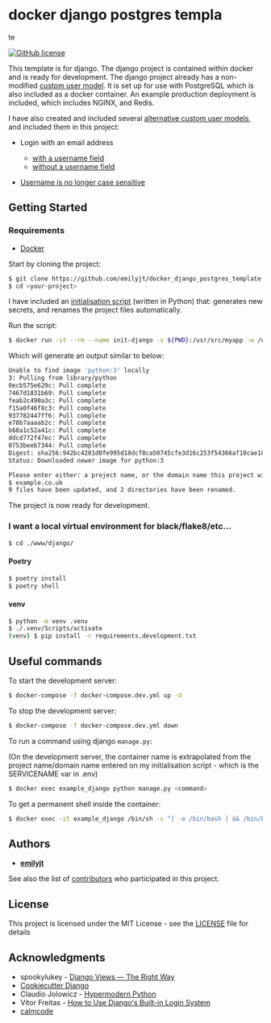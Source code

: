 # docker django postgres templa
te

[![GitHub license](https://img.shields.io/github/license/emilyjt/docker_django_postgres_template)](https://github.com/emilyjt/docker_django_postgres_template/blob/main/LICENSE)

This template is for django. The django project is contained within docker and is ready for development. The django project already has a non-modified [custom user model](https://docs.djangoproject.com/en/3.2/topics/auth/customizing/#using-a-custom-user-model-when-starting-a-project). It is set up for use with PostgreSQL which is also included as a docker container. An example production deployment is included, which includes NGINX, and Redis.

I have also created and included several [alternative custom user models](https://github.com/emilyjt/docker_django_postgres_template/tree/main/www/django/src/templates_django/templates_django/account/alternative%20user%20models), and included them in this project:

- Login with an email address

  - [with a username field](https://github.com/emilyjt/docker_django_postgres_template/tree/main/www/django/src/templates_django/templates_django/account/alternative%20user%20models/Log%20in%20with%20email%20address/Username%20field)
  - [without a username field](https://github.com/emilyjt/docker_django_postgres_template/tree/main/www/django/src/templates_django/templates_django/account/alternative%20user%20models/Log%20in%20with%20email%20address/No%20username%20field)

- [Username is no longer case sensitive](https://github.com/emilyjt/docker_django_postgres_template/tree/main/www/django/src/templates_django/templates_django/account/alternative%20user%20models/Username%20is%20not%20case%20sensitive)


## Getting Started
### Requirements
- [Docker](https://docs.docker.com/engine/install/)

Start by cloning the project:

```sh
$ git clone https://github.com/emilyjt/docker_django_postgres_template.git <your-project>
$ cd <your-project>
```

I have included an [initialisation script](https://github.com/emilyjt/docker_django_postgres_template/blob/main/django_init.py) (written in Python) that: generates new secrets, and renames the project files automatically.

Run the script:

```sh
$ docker run -it --rm --name init-django -v ${PWD}:/usr/src/myapp -w /usr/src/myapp python:3 python django_init.py
```

Which will generate an output similar to below:

```sh
Unable to find image 'python:3' locally
3: Pulling from library/python
0ecb575e629c: Pull complete
7467d1831b69: Pull complete
feab2c490a3c: Pull complete
f15a0f46f8c3: Pull complete
937782447ff6: Pull complete
e78b7aaaab2c: Pull complete
b68a1c52a41c: Pull complete
ddcd772f47ec: Pull complete
0753beeb7344: Pull complete
Digest: sha256:942bc4201d0fe995d18dcf8ca50745cfe3d16c253f54366af10cae18a2bfe7f6
Status: Downloaded newer image for python:3

Please enter either: a project name, or the domain name this project will be deployed to:
$ example.co.uk
9 files have been updated, and 2 directories have been renamed.
```

The project is now ready for development.

### I want a local virtual environment for black/flake8/etc...

```sh
$ cd ./www/django/
```

#### Poetry

```sh
$ poetry install
$ poetry shell
```

#### venv

```sh
$ python -m venv .venv
$ ./.venv/Scripts/activate
(venv) $ pip install -r requirements.development.txt
```

## Useful commands

To start the development server:

```sh
$ docker-compose -f docker-compose.dev.yml up -d
```

To stop the development server:

```sh
$ docker-compose -f docker-compose.dev.yml down
```

To run a command using django `manage.py`:

(On the development server, the container name is extrapolated from the project name/domain name entered on my initialisation script - which is the SERVICENAME var in .env)

```sh
$ docker exec example_django python manage.py <command>
```

To get a permanent shell inside the container:

```sh
$ docker exec -it example_django /bin/sh -c "[ -e /bin/bash ] && /bin/bash || /bin/sh"
```

## Authors

- [**emilyjt**](https://github.com/emilyjt)

See also the list of [contributors](https://github.com/emilyjt/django_template/contributors) who participated in this project.

## License

This project is licensed under the MIT License - see the [LICENSE](LICENSE) file for details

## Acknowledgments

- spookylukey - [Django Views — The Right Way](https://spookylukey.github.io/django-views-the-right-way/the-pattern.html)
- [Cookiecutter Django](https://github.com/pydanny/cookiecutter-django)
- Claudio Jolowicz - [Hypermodern Python](https://cjolowicz.github.io/posts/hypermodern-python-01-setup/)
- Vitor Freitas - [How to Use Django's Built-in Login System](https://simpleisbetterthancomplex.com/tutorial/2016/06/27/how-to-use-djangos-built-in-login-system.html)
- [calmcode](https://calmcode.io/)
